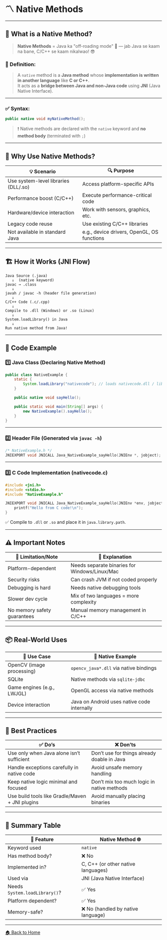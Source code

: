 # 〽️ Native Methods

---

## 🧠 What is a Native Method?

> **Native Methods** = Java ka "off-roading mode" 🚙 — jab Java se kaam na bane, C/C++ se kaam nikalwao! 😎

### 📌 Definition:

> A `native` method is a **Java method** whose **implementation is written in another language** like **C or C++**.  
> It acts as a **bridge between Java and non-Java code** using **JNI** (Java Native Interface).

---

### ✅ Syntax:

```java
public native void myNativeMethod();
```

> ❗ Native methods are declared with the `native` keyword and **no method body** (terminated with `;`)

---

## 🔌 Why Use Native Methods?

| 💡 Scenario                          | 🔍 Purpose                                 |
| ------------------------------------ | ------------------------------------------ |
| Use system-level libraries (DLL/.so) | Access platform-specific APIs              |
| Performance boost (C/C++)            | Execute performance-critical code          |
| Hardware/device interaction          | Work with sensors, graphics, etc.          |
| Legacy code reuse                    | Use existing C/C++ libraries               |
| Not available in standard Java       | e.g., device drivers, OpenGL, OS functions |

---

## 🏗️ How it Works (JNI Flow)

```
Java Source (.java)
   ↓  (native keyword)
javac → .class
   ↓
javah / javac -h (header file generation)
   ↓
C/C++ Code (.c/.cpp)
   ↓
Compile to .dll (Windows) or .so (Linux)
   ↓
System.loadLibrary() in Java
   ↓
Run native method from Java!
```

---

## 🧪 Code Example

### 1️⃣ Java Class (Declaring Native Method)

```java
public class NativeExample {
    static {
        System.loadLibrary("nativecode"); // loads nativecode.dll / libnativecode.so
    }

    public native void sayHello();

    public static void main(String[] args) {
        new NativeExample().sayHello();
    }
}
```

---

### 2️⃣ Header File (Generated via `javac -h`)

```c
/* NativeExample.h */
JNIEXPORT void JNICALL Java_NativeExample_sayHello(JNIEnv *, jobject);
```

---

### 3️⃣ C Code Implementation (nativecode.c)

```c
#include <jni.h>
#include <stdio.h>
#include "NativeExample.h"

JNIEXPORT void JNICALL Java_NativeExample_sayHello(JNIEnv *env, jobject obj) {
    printf("Hello from C code!\n");
}
```

✅ Compile to `.dll` or `.so` and place it in `java.library.path`.

---

## ⚠️ Important Notes

| 🔐 Limitation/Note          | 📌 Explanation                                |
| --------------------------- | --------------------------------------------- |
| Platform-dependent          | Needs separate binaries for Windows/Linux/Mac |
| Security risks              | Can crash JVM if not coded properly           |
| Debugging is hard           | Needs native debugging tools                  |
| Slower dev cycle            | Mix of two languages = more complexity        |
| No memory safety guarantees | Manual memory management in C/C++             |

---

## 📦 Real-World Uses

| 🧠 Use Case                | 🧰 Native Example                           |
| -------------------------- | ------------------------------------------- |
| OpenCV (image processing)  | `opencv_java*.dll` via native bindings      |
| SQLite                     | Native methods via `sqlite-jdbc`            |
| Game engines (e.g., LWJGL) | OpenGL access via native methods            |
| Device interaction         | Java on Android uses native code internally |

---

## 🧼 Best Practices

| ✅ Do’s                                          | ❌ Don’ts                                    |
| ----------------------------------------------- | ------------------------------------------- |
| Use only when Java alone isn’t sufficient       | Don’t use for things already doable in Java |
| Handle exceptions carefully in native code      | Avoid unsafe memory handling                |
| Keep native logic minimal and focused           | Don’t mix too much logic in native methods  |
| Use build tools like Gradle/Maven + JNI plugins | Avoid manually placing binaries             |

---

## 🏁 Summary Table

| 📌 Feature                    | Native Method 🌐                   |
| ----------------------------- | ---------------------------------- |
| Keyword used                  | `native`                           |
| Has method body?              | ❌ No                               |
| Implemented in?               | C, C++ (or other native languages) |
| Used via                      | JNI (Java Native Interface)        |
| Needs `System.loadLibrary()`? | ✅ Yes                              |
| Platform dependent?           | ✅ Yes                              |
| Memory-safe?                  | ❌ No (handled by native language)  |

---
[🏠 Back to Home](../..)